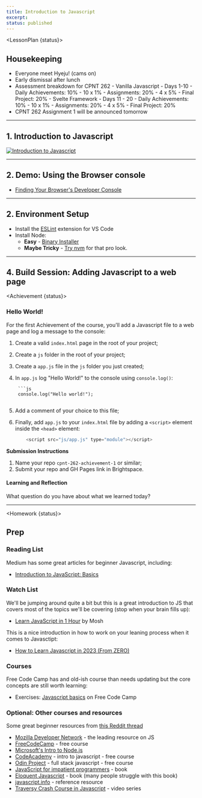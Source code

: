 ```yaml
---
title: Introduction to Javascript
excerpt: 
status: published
---
```

<script>
	import Homework from "$lib/components/Homework.svelte";
	import LessonPlan from "$lib/components/LessonPlan.svelte";
	import LabTime from "$lib/components/LabTime.svelte";
	import Achievement from "$lib/components/Achievement.svelte";
</script>

<LessonPlan {status}>

## Housekeeping
- Everyone meet Hyeju! (cams on)
- Early dismissal after lunch
- Assessment breakdown for CPNT 262
		- Vanilla Javascript - Days 1-10
				- Daily Achievements: 10%
						- 10 x 1%
				- Assignments: 20%
						- 4 x 5%
				- Final Project: 20%
		- Svelte Framework - Days 11 - 20
				- Daily Achievements: 10%
						- 10 x 1%
				- Assignments: 20%
						- 4 x 5%
				- Final Project: 20%
- CPNT 262 Assignment 1 will be announced tomorrow

---

## 1. Introduction to Javascript
[![Introduction to Javascript](/images/slides/js-intro.png)](https://sait-wbdv.github.io/slides/w23/cpnt-262/js-introduction.html)

---

## 2. Demo: Using the Browser console
- [Finding Your Browser's Developer Console](https://balsamiq.com/support/faqs/browserconsole/)

---

## 2. Environment Setup
- Install the [ESLint](https://marketplace.visualstudio.com/items?itemName=dbaeumer.vscode-eslint) extension for VS Code
- Install Node:
    - **Easy** - [Binary Installer](https://nodejs.org/en/download/)
    - **Maybe Tricky** - [Try nvm](https://www.google.com/search?q=nvm+getting+started) for that pro look.

---

## 4. Build Session: Adding Javascript to a web page

</LessonPlan>

<Achievement {status}>

### Hello World!
For the first Achievement of the course, you'll add a Javascript file to a web page and log a message to the console:
1. Create a valid `index.html` page in the root of your project;
2. Create a `js` folder in the root of your project;
3. Create a `app.js` file in the `js` folder you just created;
4. In `app.js` log "Hello World!" to the console using `console.log()`:

		```js
		console.log("Hello world!");
    ```
5. Add a comment of your choice to this file;
6. Finally, add `app.js` to your `index.html` file by adding a `<script>` element inside the `<head>` element:

    ```js
		<script src="js/app.js" type="module"></script>
    ```

**Submission Instructions**
1. Name your repo `cpnt-262-achievement-1` or similar;
2. Submit your repo and GH Pages link in Brightspace.

#### Learning and Reflection
What question do you have about what we learned today?

</Achievement>

---

<Homework {status}>

## Prep
### Reading List
Medium has some great articles for beginner Javascript, including:
- [Introduction to JavaScript: Basics](https://medium.com/swlh/introduction-to-javascript-basics-cf901c05ca47)

### Watch List
We'll be jumping around quite a bit but this is a great introduction to JS that covers most of the topics we'll be covering (stop when your brain fills up):
- [Learn JavaScript in 1 Hour](https://www.youtube.com/watch?v=W6NZfCO5SIk) by Mosh

This is a nice introduction in how to work on your leaning process when it comes to Javasctipt:
- [How to Learn Javascript in 2023 (From ZERO)](https://www.youtube.com/watch?v=quJzdnXuNDc)

### Courses
Free Code Camp has and old-ish course than needs updating but the core concepts are still worth learning:
- Exercises: [Javascript basics](https://www.freecodecamp.org/learn/javascript-algorithms-and-data-structures/#basic-javascript) on Free Code Camp

### Optional: Other courses and resources
Some great beginner resources from [this Reddit thread](https://www.reddit.com/r/learnjavascript/comments/10agnl4/comment/j4455uz/)
- [Mozilla Developer Network](https://developer.mozilla.org/en-US/docs/Learn) - the leading resource on JS
- [FreeCodeCamp](https://www.freecodecamp.org/learn) - free course
- [Microsoft's Intro to Node.js](https://docs.microsoft.com/en-us/learn/paths/build-javascript-applications-nodejs/)
- [CodeAcademy](https://www.codecademy.com/learn/introduction-to-javascript) - intro to javascript - free course
- [Odin Project](https://www.theodinproject.com/tracks/full-stack-javascript) - full stack javascript - free course
- [JavaScript for impatient programmers](https://exploringjs.com/impatient-js/index.html) - book
- [Eloquent Javascript](https://eloquentjavascript.net/) - book (many people struggle with this book)
- [javascript.info](http://javascript.info/) - reference resource
- [Traversy Crash Course in Javascript](https://www.youtube.com/watch?v=hdI2bqOjy3c) - video series

</Homework>